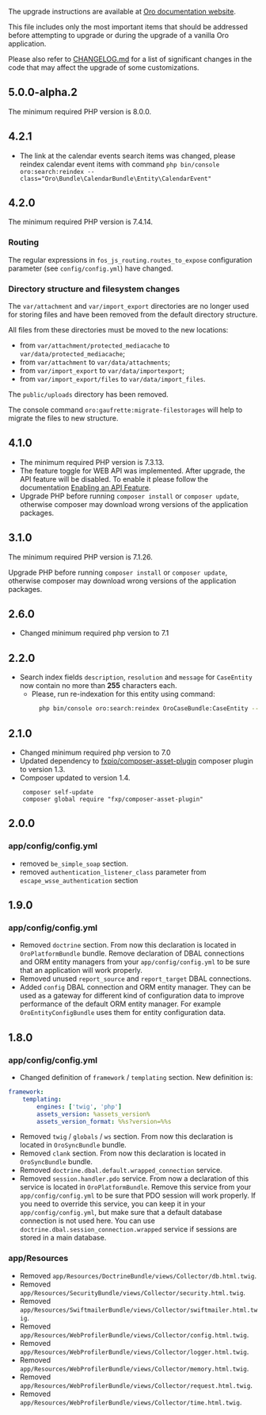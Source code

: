 The upgrade instructions are available at [Oro documentation website](https://doc.oroinc.com/master/backend/setup/upgrade-to-new-version/).

This file includes only the most important items that should be addressed before attempting to upgrade or during the upgrade of a vanilla Oro application.

Please also refer to [CHANGELOG.md](CHANGELOG.md) for a list of significant changes in the code that may affect the upgrade of some customizations.

## 5.0.0-alpha.2

The minimum required PHP version is 8.0.0.

## 4.2.1

- The link at the calendar events search items was changed,
  please reindex calendar event items with command
  `php bin/console oro:search:reindex --class="Oro\Bundle\CalendarBundle\Entity\CalendarEvent"`

## 4.2.0

The minimum required PHP version is 7.4.14.

### Routing

The regular expressions in `fos_js_routing.routes_to_expose` configuration parameter (see `config/config.yml`) have changed.

### Directory structure and filesystem changes

The `var/attachment` and `var/import_export` directories are no longer used for storing files and have been removed from the default directory structure.

All files from these directories must be moved to the new locations:
- from `var/attachment/protected_mediacache` to `var/data/protected_mediacache`;
- from `var/attachment` to `var/data/attachments`;
- from `var/import_export` to `var/data/importexport`;
- from `var/import_export/files` to `var/data/import_files`.

The `public/uploads` directory has been removed.

The console command `oro:gaufrette:migrate-filestorages` will help to migrate the files to new structure.

## 4.1.0

- The minimum required PHP version is 7.3.13.
- The feature toggle for WEB API was implemented. After upgrade, the API feature will be disabled.
  To enable it please follow the documentation [Enabling an API Feature](https://doc.oroinc.com/api/enabling-api-feature/).
- Upgrade PHP before running `composer install` or `composer update`, otherwise composer may download wrong versions of the application packages.

## 3.1.0

The minimum required PHP version is 7.1.26.

Upgrade PHP before running `composer install` or `composer update`, otherwise composer may download wrong versions of the application packages.

## 2.6.0

* Changed minimum required php version to 7.1

## 2.2.0

* Search index fields `description`, `resolution` and `message` for `CaseEntity` now contain no more than **255** characters each.
    * Please, run re-indexation for this entity using command:
        ```bash
          php bin/console oro:search:reindex OroCaseBundle:CaseEntity --env=prod
        ```

## 2.1.0

* Changed minimum required php version to 7.0
* Updated dependency to [fxpio/composer-asset-plugin](https://github.com/fxpio/composer-asset-plugin) composer plugin to version 1.3.
* Composer updated to version 1.4.

```
    composer self-update
    composer global require "fxp/composer-asset-plugin"
```

## 2.0.0

### app/config/config.yml
- removed `be_simple_soap` section.
- removed `authentication_listener_class` parameter from `escape_wsse_authentication` section

## 1.9.0

### app/config/config.yml

- Removed `doctrine` section. From now this declaration is located in `OroPlatformBundle` bundle. Remove declaration of DBAL connections and ORM entity managers from your `app/config/config.yml` to be sure that an application will work properly.
- Removed unused `report_source` and `report_target` DBAL connections.
- Added `config` DBAL connection and ORM entity manager. They can be used as a gateway for different kind of configuration data to improve performance of the default ORM entity manager. For example `OroEntityConfigBundle` uses them for entity configuration data.

## 1.8.0

### app/config/config.yml
- Changed definition of `framework` / `templating` section. New definition is:
``` yaml
framework:
    templating:
        engines: ['twig', 'php']
        assets_version: %assets_version%
        assets_version_format: %%s?version=%%s
```
- Removed `twig` / `globals` / `ws` section. From now this declaration is located in `OroSyncBundle` bundle.
- Removed `clank` section. From now this declaration is located in `OroSyncBundle` bundle.
- Removed `doctrine.dbal.default.wrapped_connection` service.
- Removed `session.handler.pdo` service. From now a declaration of this service is located in `OroPlatformBundle`. Remove this service from your `app/config/config.yml` to be sure that PDO session will work properly. If you need to override this service, you can keep it in your `app/config/config.yml`, but make sure that a default database connection is not used here. You can use `doctrine.dbal.session_connection.wrapped` service if sessions are stored in a main database.

### app/Resources
- Removed `app/Resources/DoctrineBundle/views/Collector/db.html.twig`.
- Removed `app/Resources/SecurityBundle/views/Collector/security.html.twig`.
- Removed `app/Resources/SwiftmailerBundle/views/Collector/swiftmailer.html.twig`.
- Removed `app/Resources/WebProfilerBundle/views/Collector/config.html.twig`.
- Removed `app/Resources/WebProfilerBundle/views/Collector/logger.html.twig`.
- Removed `app/Resources/WebProfilerBundle/views/Collector/memory.html.twig`.
- Removed `app/Resources/WebProfilerBundle/views/Collector/request.html.twig`.
- Removed `app/Resources/WebProfilerBundle/views/Collector/time.html.twig`.
